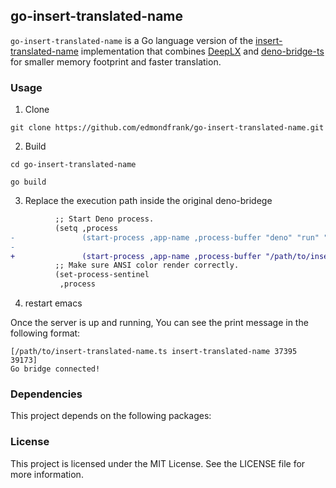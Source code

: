 ## go-insert-translated-name
`go-insert-translated-name` is a Go language version of the [insert-translated-name](https://github.com/manateelazycat/insert-translated-name) implementation that combines [DeepLX](https://github.com/OwO-Network/DeepLX) and [deno-bridge-ts](https://github.com/manateelazycat/deno-bridge-ts) for smaller memory footprint and faster translation.

### Usage
1. Clone
```
git clone https://github.com/edmondfrank/go-insert-translated-name.git
```
2. Build
```
cd go-insert-translated-name
```
```
go build
```
3. Replace the execution path inside the original deno-bridege
```diff
          ;; Start Deno process.
          (setq ,process
-               (start-process ,app-name ,process-buffer "deno" "run" "-A" "--unstable" ,ts-path ,app-name ,deno-port ,emacs-port))
-
+               (start-process ,app-name ,process-buffer "/path/to/insert-translated-name/insert-translated-name", ts-path, app-name, deno-port, emacs-port))
          ;; Make sure ANSI color render correctly.
          (set-process-sentinel
           ,process

```

4. restart emacs

Once the server is up and running, You can see the print message in the following format:

```
[/path/to/insert-translated-name.ts insert-translated-name 37395 39173]
Go bridge connected!
```



### Dependencies
This project depends on the following packages:


### License
This project is licensed under the MIT License. See the LICENSE file for more information.
